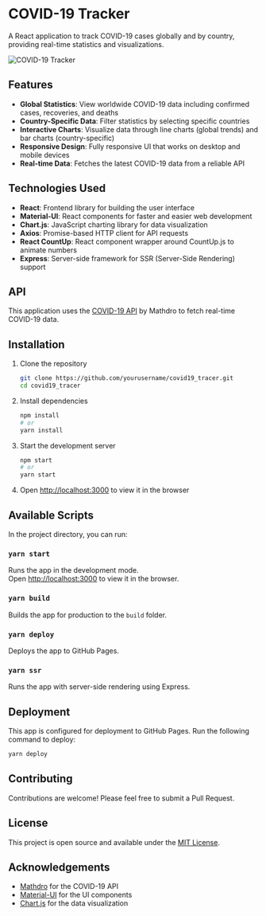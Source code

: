 # COVID-19 Tracker

A React application to track COVID-19 cases globally and by country, providing real-time statistics and visualizations.

![COVID-19 Tracker](./src/images/image.png)

## Features

- **Global Statistics**: View worldwide COVID-19 data including confirmed cases, recoveries, and deaths
- **Country-Specific Data**: Filter statistics by selecting specific countries
- **Interactive Charts**: Visualize data through line charts (global trends) and bar charts (country-specific)
- **Responsive Design**: Fully responsive UI that works on desktop and mobile devices
- **Real-time Data**: Fetches the latest COVID-19 data from a reliable API

## Technologies Used

- **React**: Frontend library for building the user interface
- **Material-UI**: React components for faster and easier web development
- **Chart.js**: JavaScript charting library for data visualization
- **Axios**: Promise-based HTTP client for API requests
- **React CountUp**: React component wrapper around CountUp.js to animate numbers
- **Express**: Server-side framework for SSR (Server-Side Rendering) support

## API

This application uses the [COVID-19 API](https://covid19.mathdro.id/api) by Mathdro to fetch real-time COVID-19 data.

## Installation

1. Clone the repository
   ```bash
   git clone https://github.com/yourusername/covid19_tracer.git
   cd covid19_tracer
   ```

2. Install dependencies
   ```bash
   npm install
   # or
   yarn install
   ```

3. Start the development server
   ```bash
   npm start
   # or
   yarn start
   ```

4. Open [http://localhost:3000](http://localhost:3000) to view it in the browser

## Available Scripts

In the project directory, you can run:

### `yarn start`

Runs the app in the development mode.<br />
Open [http://localhost:3000](http://localhost:3000) to view it in the browser.

### `yarn build`

Builds the app for production to the `build` folder.

### `yarn deploy`

Deploys the app to GitHub Pages.

### `yarn ssr`

Runs the app with server-side rendering using Express.

## Deployment

This app is configured for deployment to GitHub Pages. Run the following command to deploy:

```bash
yarn deploy
```

## Contributing

Contributions are welcome! Please feel free to submit a Pull Request.

## License

This project is open source and available under the [MIT License](LICENSE).

## Acknowledgements

- [Mathdro](https://github.com/mathdroid/covid-19-api) for the COVID-19 API
- [Material-UI](https://material-ui.com/) for the UI components
- [Chart.js](https://www.chartjs.org/) for the data visualization
